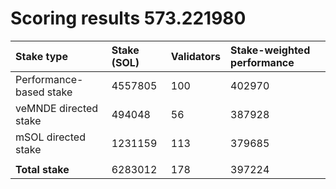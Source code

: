 # Scoring results 573.221980

| Stake type              | Stake (SOL) | Validators | Stake-weighted performance |
|:------------------------|:------------|:-----------|:---------------------------|
| Performance-based stake | 4557805     | 100        | 402970                     |
| veMNDE directed stake   | 494048      | 56         | 387928                     |
| mSOL directed stake     | 1231159     | 113        | 379685                     |
|                         |             |            |                            |
| **Total stake**         | 6283012     | 178        | 397224                     |
